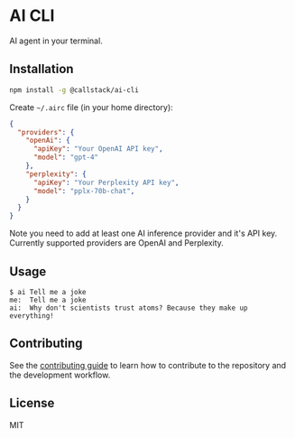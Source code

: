 # AI CLI

AI agent in your terminal.

## Installation

```sh
npm install -g @callstack/ai-cli
```

Create `~/.airc` file (in your home directory):

```json
{
  "providers": {
    "openAi": {
      "apiKey": "Your OpenAI API key",
      "model": "gpt-4"
    },
    "perplexity": {
      "apiKey": "Your Perplexity API key",
      "model": "pplx-70b-chat",
    }
  }
}
```

Note you need to add at least one AI inference provider and it's API key. Currently supported providers are OpenAI and Perplexity.

## Usage

```
$ ai Tell me a joke
me:  Tell me a joke
ai:  Why don't scientists trust atoms? Because they make up everything!
```

## Contributing

See the [contributing guide](CONTRIBUTING.md) to learn how to contribute to the repository and the development workflow.

## License

MIT
